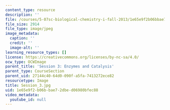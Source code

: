 ```yaml
---
content_type: resource
description: ''
file: /courses/5-07sc-biological-chemistry-i-fall-2013/1e65e9f2b06bbae72dbed06980bfec88_Session_3.jpg
file_size: 2914
file_type: image/jpeg
image_metadata:
  caption: ''
  credit: ''
  image-alt: ''
learning_resource_types: []
license: https://creativecommons.org/licenses/by-nc-sa/4.0/
ocw_type: OCWImage
parent_title: 'Session 3: Enzymes and Catalysis'
parent_type: CourseSection
parent_uid: 27144c40-64d0-090f-a5fa-7413272ece82
resourcetype: Image
title: Session_3.jpg
uid: 1e65e9f2-b06b-bae7-2dbe-d06980bfec88
video_metadata:
  youtube_id: null
---
```

